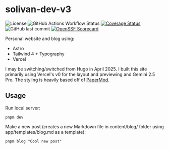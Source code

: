 # solivan-dev-v3

![License](https://img.shields.io/github/license/nightconcept/almandine)
![GitHub Actions Workflow Status](https://img.shields.io/github/actions/workflow/status/nightconcept/solivan-dev-v3/ci.yml)
[![Coverage Status](https://coveralls.io/repos/github/nightconcept/solivan-dev-v3/badge.svg)](https://coveralls.io/github/nightconcept/solivan-dev-v3)
![GitHub last commit](https://img.shields.io/github/last-commit/nightconcept/solivan-dev-v3)
[![OpenSSF Scorecard](https://api.scorecard.dev/projects/github.com/nightconcept/astro-solivan-dev-v3/badge)](https://scorecard.dev/viewer/?uri=github.com/nightconcept/astro-solivan-dev-v3)

Personal website and blog using:

- Astro
- Tailwind 4 + Typography
- Vercel

I may be switching/switched from Hugo in April 2025. I built this site primarily
using Vercel's v0 for the layout and previewing and Gemini 2.5 Pro. The styling
is heavily based off of
[PaperMod](https://adityatelange.github.io/hugo-PaperMod/).

## Usage

Run local server:

```
pnpm dev
```

Make a new post (creates a new Markdown file in content/blog/ folder using
app/templates/blog.md as a template):

```
pnpm blog "Cool new post"
```
